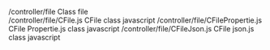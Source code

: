 /controller/file                    Class file          
/controller/file/CFile.js           CFile class javascript
/controller/file/CFilePropertie.js  CFile Propertie.js class javascript
/controller/file/CFileJson.js       CFile json.js class javascript